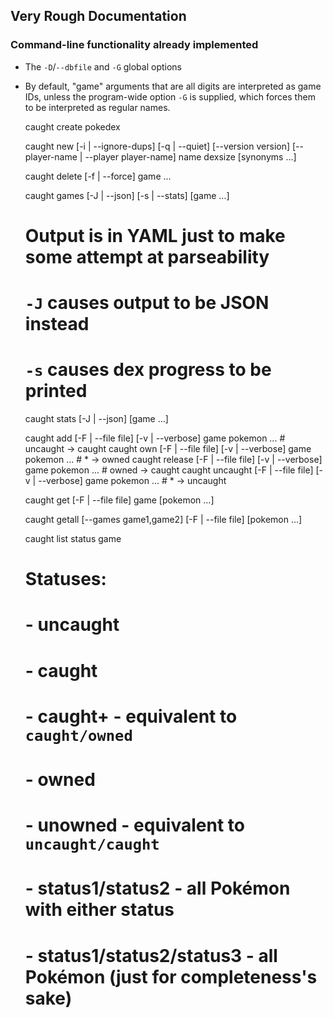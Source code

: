 ## Very Rough Documentation

### Command-line functionality already implemented

- The `-D`/`--dbfile` and `-G` global options
- By default, "game" arguments that are all digits are interpreted as game IDs,
  unless the program-wide option `-G` is supplied, which forces them to be
  interpreted as regular names.

    caught create pokedex

    caught new [-i | --ignore-dups]
               [-q | --quiet]
               [--version version]
               [--player-name | --player player-name]
               name dexsize [synonyms ...]

    caught delete [-f | --force] game ...

    caught games [-J | --json] [-s | --stats] [game ...]
    # Output is in YAML just to make some attempt at parseability
    # `-J` causes output to be JSON instead
    # `-s` causes dex progress to be printed

    caught stats [-J | --json] [game ...]

    caught add      [-F | --file file] [-v | --verbose] game pokemon ...  # uncaught → caught
    caught own      [-F | --file file] [-v | --verbose] game pokemon ...  # * → owned
    caught release  [-F | --file file] [-v | --verbose] game pokemon ...  # owned → caught
    caught uncaught [-F | --file file] [-v | --verbose] game pokemon ...  # * → uncaught

    caught get      [-F | --file file] game [pokemon ...]

    caught getall [--games game1,game2]  [-F | --file file] [pokemon ...]

    caught list status game
    # Statuses:
    # - uncaught
    # - caught
    # - caught+ - equivalent to `caught/owned`
    # - owned
    # - unowned - equivalent to `uncaught/caught`
    # - status1/status2 - all Pokémon with either status
    # - status1/status2/status3 - all Pokémon (just for completeness's sake)
